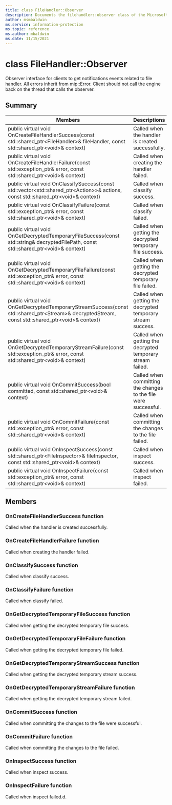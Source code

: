 ```yaml
---
title: class FileHandler::Observer 
description: Documents the filehandler::observer class of the Microsoft Information Protection (MIP) SDK.
author: msmbaldwin
ms.service: information-protection
ms.topic: reference
ms.author: mbaldwin
ms.date: 11/15/2021
---
```


# class FileHandler::Observer 
Observer interface for clients to get notifications events related to file handler.
All errors inherit from mip::Error. 
Client should not call the engine back on the thread that calls the observer.
  
## Summary
 Members                        | Descriptions                                
--------------------------------|---------------------------------------------
public virtual void OnCreateFileHandlerSuccess(const std::shared_ptr\<FileHandler\>& fileHandler, const std::shared_ptr\<void\>& context)  |  Called when the handler is created successfully.
public virtual void OnCreateFileHandlerFailure(const std::exception_ptr& error, const std::shared_ptr\<void\>& context)  |  Called when creating the handler failed.
public virtual void OnClassifySuccess(const std::vector\<std::shared_ptr\<Action\>\>& actions, const std::shared_ptr\<void\>& context)  |  Called when classify success.
public virtual void OnClassifyFailure(const std::exception_ptr& error, const std::shared_ptr\<void\>& context)  |  Called when classify failed.
public virtual void OnGetDecryptedTemporaryFileSuccess(const std::string& decryptedFilePath, const std::shared_ptr\<void\>& context)  |  Called when getting the decrypted temporary file success.
public virtual void OnGetDecryptedTemporaryFileFailure(const std::exception_ptr& error, const std::shared_ptr\<void\>& context)  |  Called when getting the decrypted temporary file failed.
public virtual void OnGetDecryptedTemporaryStreamSuccess(const std::shared_ptr\<Stream\>& decryptedStream, const std::shared_ptr\<void\>& context)  |  Called when getting the decrypted temporary stream success.
public virtual void OnGetDecryptedTemporaryStreamFailure(const std::exception_ptr& error, const std::shared_ptr\<void\>& context)  |  Called when getting the decrypted temporary stream failed.
public virtual void OnCommitSuccess(bool committed, const std::shared_ptr\<void\>& context)  |  Called when committing the changes to the file were successful.
public virtual void OnCommitFailure(const std::exception_ptr& error, const std::shared_ptr\<void\>& context)  |  Called when committing the changes to the file failed.
public virtual void OnInspectSuccess(const std::shared_ptr\<FileInspector\>& fileInspector, const std::shared_ptr\<void\>& context)  |  Called when inspect success.
public virtual void OnInspectFailure(const std::exception_ptr& error, const std::shared_ptr\<void\>& context)  |  Called when inspect failed.
  
## Members
  
### OnCreateFileHandlerSuccess function
Called when the handler is created successfully.
  
### OnCreateFileHandlerFailure function
Called when creating the handler failed.
  
### OnClassifySuccess function
Called when classify success.
  
### OnClassifyFailure function
Called when classify failed.
  
### OnGetDecryptedTemporaryFileSuccess function
Called when getting the decrypted temporary file success.
  
### OnGetDecryptedTemporaryFileFailure function
Called when getting the decrypted temporary file failed.
  
### OnGetDecryptedTemporaryStreamSuccess function
Called when getting the decrypted temporary stream success.
  
### OnGetDecryptedTemporaryStreamFailure function
Called when getting the decrypted temporary stream failed.
  
### OnCommitSuccess function
Called when committing the changes to the file were successful.
  
### OnCommitFailure function
Called when committing the changes to the file failed.
  
### OnInspectSuccess function
Called when inspect success.
  
### OnInspectFailure function
Called when inspect failed.d.